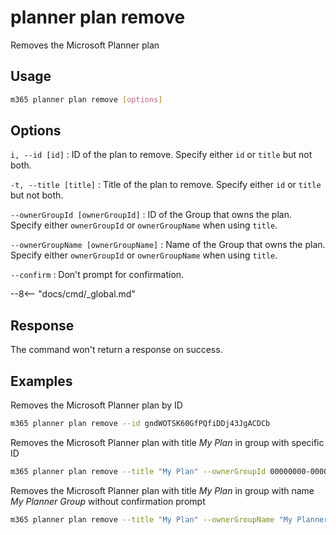 # planner plan remove

Removes the Microsoft Planner plan

## Usage

```sh
m365 planner plan remove [options]
```

## Options

`i, --id [id]`
: ID of the plan to remove. Specify either `id` or `title` but not both.

`-t, --title [title]`
: Title of the plan to remove. Specify either `id` or `title` but not both.

`--ownerGroupId [ownerGroupId]`
: ID of the Group that owns the plan. Specify either `ownerGroupId` or `ownerGroupName` when using `title`.

`--ownerGroupName [ownerGroupName]`
: Name of the Group that owns the plan. Specify either `ownerGroupId` or `ownerGroupName` when using `title`.

`--confirm`
: Don't prompt for confirmation.

--8<-- "docs/cmd/_global.md"

## Response

The command won't return a response on success.

## Examples

Removes the Microsoft Planner plan by ID

```sh
m365 planner plan remove --id gndWOTSK60GfPQfiDDj43JgACDCb
```

Removes the Microsoft Planner plan with title _My Plan_ in group with specific ID

```sh
m365 planner plan remove --title "My Plan" --ownerGroupId 00000000-0000-0000-0000-000000000000
```

Removes the Microsoft Planner plan with title _My Plan_ in group with name _My Planner Group_ without confirmation prompt

```sh
m365 planner plan remove --title "My Plan" --ownerGroupName "My Planner Group" --confirm
```
